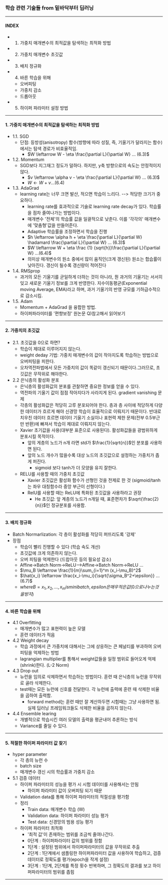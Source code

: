 ### 학습 관련 기술들 from 밑바닥부터 딥러닝
---
#### INDEX
- 1) 가중치 매개변수의 최적값을 탐색하는 최적화 방법
- 2) 가중치 매개변수 초깃값
- 3) 배치 정규화
- 4) 바른 학습을 위해
    - 오버피팅
    - 가중치 감소
    - 드롭아웃
- 5) 하이퍼 파라미터 설정 방법
---
#### 1. 가중치 매개변수의 최적값을 탐색하는 최적화 방법
- 1.1. SGD
    - 단점: 등방성(anisotropy) 함수(방향에 따라 성질, 즉, 기울기가 달라지는 함수)에서는 탐색 경로가 비효율적임.
        - $W \leftarrow W - \eta \frac{\partial L}{\partial W}  ... (6.3)$
- 1.2. Momentum
    - SGD보다 지그재그 정도가 덜하다. 하지만, y축 방향으로의 속도는 안정적이지 않다.
        - $v \leftarrow \alpha v - \eta \frac{\partial L}{\partial W}  ... (6.3)$
        - $W \leftarrow W + v ...(6.4)$
- 1.3. AdaGrad
    - learning rate는 너무 크면 발산, 적으면 학습이 느리다. --> 적당한 크기가 중요하다.
        - learning rate를 효과적으로 기술로 learning rate decay가 있다. 학습률을 점차 줄여나가는 방법이다.
        - 매개변수 '전체'의 학습률 값을 일괄적으로 낮춘다. 이를 '각각의' 매개변수에 '맞춤형'값을 만들어준다.
        - Adaptive 학습률을 조정하면서 학습을 진행
        - $h \leftarrow \alpha h + \eta \frac{\partial L}{\partial W} \hadamard \frac{\partial L}{\partial W} ... (6.3)$
        - $W \leftarrow W + \eta \frac {1} {sqrt{h}}\frac{\partial L}{\partial W} ...(6.4)$
        - 의미상 매개변수의 원소 중에서 많이 움직인(크게 갱신된) 원소는 합습률이 낮아진다. 갱신이 될수록 갱신량이 적어진다
- 1.4. RMSprop
    - 과거의 모든 기울기를 균일하게 더하는 것이 아니라, 뭔 과거의 기울기는 서서히 잊고 새로운 기울기 정보를 크게 반영한다. 지수이동평균(Exponential moving Average, EMA)라고 하며, 과거 기울기의 반영 규모를 기하급수적으로 감소시킴.
- 1.5. Adam
    - Momentum + AdaGrad 을 융합한 방법.
    - 하이퍼파라미터를 '편향보정' 원논문 Q)참고해서 읽어보기
---    
#### 2. 가중치의 초깃값
- 2.1. 초깃값을 0으로 하면?
    - 학습이 제대로 이루어지지 않는다.
    - weight deday 기법: 가중치 매개변수의 값이 작아지도록 학습하는 방법으로 오버피팅을 피한다.
    - 오차역전파법에서 모든 가중치의 값이 똑같이 갱신되기 때문이다.그러므로, 초깃값은 무작위로 해야한다.
- 2.2 은닉층의 활성화 분포
    - 은닉층의 활성화값의 분포를 관찰하면 중요한 정보를 얻을 수 있다.
    - 역전파의 기울기 값이 점점 작아지다가 사라지게 된다. gradient vanishing 문제
    - 각층의 활성화값은 적당히 고루 분포되어야 한다. 층과 층 사이에 적당하게 다양한 데이터가 흐르게 해야 신경망 학습이 효율적으로 이뤄지기 때문이다. 반대로 치우친 데이터 흐르면 데이터 기울기 소실이나 표현력 제한 문제(전부 0.5부근만 반환)에 빠져서 학습이 제대로 이뤄지지 않는다.
    - Xavier 초기값을 사용(대부분 표준으로 사용된다). 활성화값들을 광범위하게 분포시킬 목적이다.
        - 앞의 게층의 노드가 n개 라면 std가 $\frac{1}{sqrt{n}}$인 분포를 사용하면 된다.
        - 앞의 노드 개수가 많을수록 대상 노드의 초깃값으로 설정하는 가중치가 좁게 퍼진다.
            - sigmoid 보다 tanh가 더 모양을 유지 잘한다.
    - RELU를 사용할 때의 가중치 초깃값
        - Xavier 초깃값은 활성화 함수가 선형인 것을 전제로 한 것 (sigmoid/tanh는 좌우 대칭함수라 중앙 부근이 선형이다.)
        - RelU를 사용할 때는 ReLU에 특화된 초깃값을 사용하라고 권장
            - He 초깃값: 앞 계층의 노드가 n개일 때, 표준편차가 $\sqrt{\frac{2}{n}}$인 정규분포를 사용함.
---            
#### 3. 배치 정규화
- Batch Normarlization: 각 층이 활성화를 적당히 퍼뜨리도록 '강제'
- 장점
    - 학습이 빨리 진행할 수 있다 (학습 속도 개선)
    - 초깃값에 크게 의존하지 않는다.
    - 오버 피팅을 억제한다 (드랍아웃 등의 필요성 감소)
    - Affine->Batch Norm->ReLU-->Affine->Batch Norm->ReLU ...
    - $\mu_B \leftarrow \frac{1}{m}\sum_{i=1}^m (x_i-\mu_B)^2$
    - $\hat{x_i} \leftarrow \frac{x_i-\mu_i}{\sqrt{\sigma_B^2+\epsilon}} ...(6.7)$
    - $where B = {x_1,x_2,...,x_m} is mini batch, epsilon 은 매우 적은 값(0으로 나누는 것을 방지)$
---    
#### 4. 바른 학습을 위해    
- 4.1 Overfitting
    - 매개변수가 많고 표현력이 높은 모델
    - 훈련 데이터가 적음
- 4.2 Weight decay
    - 학습 과정에서 큰 가중치에 대해서는 그에 상응하는 큰 페널티를 부과하여 오버피팅을 억제하는 방법
    - lagrangian multiplier를 통해서 weight값들을 일정 범위로 들어오게 억제(shrink)한다. (L-2 Norm)
- 4.3 Drop out
    - 뉴런을 임의로 삭제하면서 학습하는 방법이다. 훈련 때 은닉층의 뉴런을 무작위로 골라 삭제한다. 
    - test때는 모든 뉴런에 신호를 전달한다. 각 뉴런에 출력에 훈련 때 삭제한 비율을 곱하여 출력함.
        - forward method는 훈련 때만 잘 계산하두면 시험때는 그냥 사용하면 됨. 실제 딥러닝 프레임워크들도 삭제한 비율을 곱하지 않는다.
- 4.4 Ensemble learing
    - 개별적으로 학습시킨 여러 모델의 출력을 평균내어 추론하는 방식
    - Variance를 줄일 수 있다.
---
#### 5. 적절한 하이퍼 파라미터 값 찾기
- hyper parameter
     - 각 층의 뉴런 수 
     - batch size
     - 매개변수 갱신 시의 학습률과 가중치 감소
- 5.1 검증 데이터
    - 하이퍼 파라미터의 성능을 평가 시 시험 데이터를 사용해서는 안됨
        - 하이퍼 파라미터 값이 오버피팅 되기 때문
    - Validation data를 통해 하이퍼 파라미터의 적절성을 평가함
    - 정리
        - Train data: 매개변수 학습 (W)
        - Validation data: 하이퍼 파라미터 성능 평가
        - Test data: 신경망의 범용 성능 평가
    - 하이퍼 파라미터 최적화
        - '최적 값'이 존재하는 범위를 조금씩 줄여나간다.
        - 0단계 : 하이퍼파라미터 값의 범위를 정함
        - 1단계 : 설정된 범위에서 하이퍼파라미터의 값을 무작위로 추출
        - 2단계 : 1단계에서 샘플링한 하이퍼파라미터 값을 사용하여 학습하고, 검증 데이터로 정확도를 평가(epoch을 작게 설정)
        - 3단계 : 1단계, 2단계를 특정 횟수 반복하며, 그 정확도의 결과를 보고 하이퍼파라미터의 범위를 좁힘
---